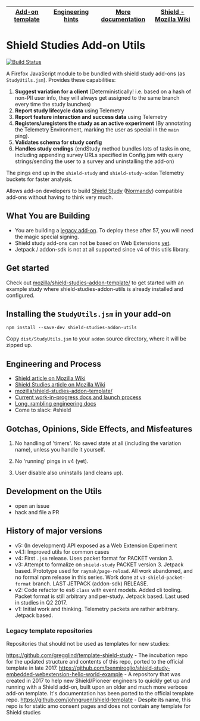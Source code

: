 | [Add-on template](https://github.com/mozilla/shield-studies-addon-template/) | [Engineering hints](#engineering-and-process) | [More documentation](./docs/) | [Shield - Mozilla Wiki](https://wiki.mozilla.org/Firefox/Shield) |
| ---------------------------------------------------------------------------- | --------------------------------------------- | ----------------------------- | ---------------------------------------------------------------- |


# Shield Studies Add-on Utils

[![Build Status](https://travis-ci.org/mozilla/shield-studies-addon-utils.svg?branch=master)](https://travis-ci.org/mozilla/shield-studies-addon-utils)

A Firefox JavaScript module to be bundled with shield study add-ons (as `StudyUtils.jsm`). Provides these capabilities:

1.  **Suggest variation for a client** (Deterministically! i.e. based on a hash of non-PII user info, they will always get assigned to the same branch every time the study launches)
2.  **Report study lifecycle data** using Telemetry
3.  **Report feature interaction and success data** using Telemetry
4.  **Registers/uregisters the study as an active experiment** (By annotating the Telemetry Environment, marking the user as special in the `main` ping).
5.  **Validates schema for study config**
6.  **Handles study endings** (endStudy method bundles lots of tasks in one, including appending survey URLs specified in Config.jsm with query strings/sending the user to a survey and uninstalling the add-on)

The pings end up in the `shield-study` and `shield-study-addon` Telemetry buckets for faster analysis.

Allows add-on developers to build [Shield Study](https://wiki.mozilla.org/Firefox/Shield/Shield_Studies) ([Normandy](https://wiki.mozilla.org/Firefox/Shield#Normandy_-_User_Profile_Matching_and_Recipe_Deployment)) compatible add-ons without having to think very much.

## What You are Building

* You are building a [legacy add-on](https://developer.mozilla.org/Add-ons/Legacy_add_ons). To deploy these after 57, you will need the magic special signing.
* Shield study add-ons can not be based on Web Extensions [yet](https://github.com/mozilla/shield-studies-addon-utils/issues/45).
* Jetpack / addon-sdk is not at all supported since v4 of this utils library.

## Get started

Check out [mozilla/shield-studies-addon-template/](https://github.com/mozilla/shield-studies-addon-template/) to get started with an example study where shield-studies-addon-utils is already installed and configured.

## Installing the `StudyUtils.jsm` in your add-on

```
npm install --save-dev shield-studies-addon-utils
```

Copy `dist/StudyUtils.jsm` to your `addon` source directory, where it will be zipped up.

## Engineering and Process

* [Shield article on Mozilla Wiki](https://wiki.mozilla.org/Firefox/Shield)
* [Shield Studies article on Mozilla Wiki](https://wiki.mozilla.org/Firefox/Shield/Shield_Studies)
* [mozilla/shield-studies-addon-template/](https://github.com/mozilla/shield-studies-addon-template/)
* [Current work-in-progress docs and launch process](https://github.com/mozilla/shield-studies-addon-utils/issues/93)
* [Long, rambling engineering docs](./docs/engineering.md)
* Come to slack: #shield

## Gotchas, Opinions, Side Effects, and Misfeatures

1.  No handling of 'timers'. No saved state at all (including the variation name), unless you handle it yourself.

2.  No 'running' pings in v4 (yet).

3.  User disable also uninstalls (and cleans up).

## Development on the Utils

* open an issue
* hack and file a PR

## History of major versions

* v5: (In development) API exposed as a Web Extension Experiment
* v4.1: Improved utils for common cases
* v4: First `.jsm` release. Uses packet format for PACKET version 3.
* v3: Attempt to formalize on `shield-study` PACKET version 3. Jetpack based. Prototype used for `raymak/page-reload`. All work abandoned, and no formal npm release in this series. Work done at `v3-shield-packet-format` branch. LAST JETPACK (addon-sdk) RELEASE.
* v2: Code refactor to es6 `class` with event models. Added cli tooling. Packet format is still arbitrary and per-study. Jetpack based. Last used in studies in Q2 2017.
* v1: Initial work and thinking. Telemetry packets are rather arbitrary. Jetpack based.

### Legacy template repositories

Repositories that should not be used as templates for new studies:

<https://github.com/gregglind/template-shield-study> - The incubation repo for the updated structure and contents of this repo, ported to the official template in late 2017.
<https://github.com/benmiroglio/shield-study-embedded-webextension-hello-world-example> - A repository that was created in 2017 to help new Shield/Pioneer engineers to quickly get up and running with a Shield add-on, built upon an older and much more verbose add-on template. It's documentation has been ported to the official template repo.
<https://github.com/johngruen/shield-template> - Despite its name, this repo is for static amo consent pages and does not contain any template for Shield studies
